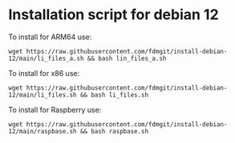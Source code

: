 # Installation script for debian 12

To install for ARM64 use:

```
wget https://raw.githubusercontent.com/fdmgit/install-debian-12/main/li_files_a.sh && bash lin_files_a.sh
```


To install for x86 use:

```
wget https://raw.githubusercontent.com/fdmgit/install-debian-12/main/li_files.sh && bash li_files.sh
```


To install for Raspberry use:

```
wget https://raw.githubusercontent.com/fdmgit/install-debian-12/main/raspbase.sh && bash raspbase.sh
```





